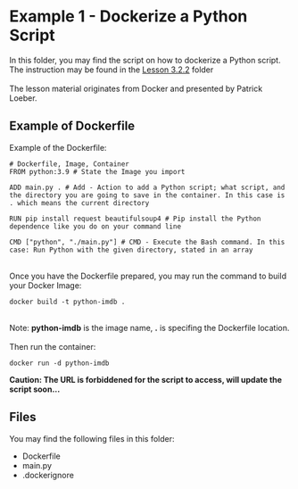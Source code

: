 # Example 1 - Dockerize a Python Script
In this folder, you may find the script on how to dockerize a Python script. The instruction may be found in the [Lesson 3.2.2](/..) folder
<br><br>
The lesson material originates from Docker and presented by Patrick Loeber.

## Example of Dockerfile
Example of the Dockerfile:

```
# Dockerfile, Image, Container
FROM python:3.9 # State the Image you import

ADD main.py . # Add - Action to add a Python script; what script, and the directory you are going to save in the container. In this case is . which means the current directory

RUN pip install request beautifulsoup4 # Pip install the Python dependence like you do on your command line

CMD ["python", "./main.py"] # CMD - Execute the Bash command. In this case: Run Python with the given directory, stated in an array
```

<br>
Once you have the Dockerfile prepared, you may run the command to build your Docker Image:

```
docker build -t python-imdb .
```
<br>
Note: <b>python-imdb</b> is the image name, <b>.</b> is specifing the Dockerfile location.
<br><br>
Then run the container:

```
docker run -d python-imdb
```

<b>Caution: The URL is forbiddened for the script to access, will update the script soon...</b>

## Files
You may find the following files in this folder:
<ul>
	<li>Dockerfile</li>
	<li>main.py</li>
	<li>.dockerignore</li>
</ul>